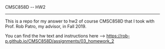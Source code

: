 CMSC858D -- HW2

---------------------

This is a repo for my answer to hw2 of course CMSC858D
that I took with Prof. Rob Patro, my advisor, in Fall 2019.

You can find the hw text and instructions here --> https://rob-p.github.io/CMSC858D/assignments/03_homework_2
